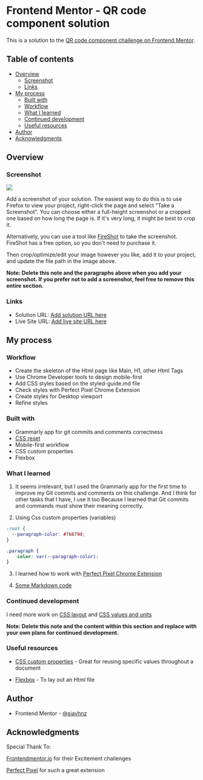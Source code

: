 # Frontend Mentor - QR code component solution

This is a solution to the [QR code component challenge on Frontend Mentor](https://www.frontendmentor.io/challenges/qr-code-component-iux_sIO_H).

## Table of contents

- [Overview](#overview)
  - [Screenshot](#screenshot)
  - [Links](#links)
- [My process](#my-process)
  - [Built with](#built-with)
  - [Workflow](#workflow)
  - [What I learned](#what-i-learned)
  - [Continued development](#continued-development)
  - [Useful resources](#useful-resources)
- [Author](#author)
- [Acknowledgments](#acknowledgments)

## Overview

### Screenshot

![](./screenshot.jpg)

Add a screenshot of your solution. The easiest way to do this is to use Firefox to view your project, right-click the page and select "Take a Screenshot". You can choose either a full-height screenshot or a cropped one based on how long the page is. If it's very long, it might be best to crop it.

Alternatively, you can use a tool like [FireShot](https://getfireshot.com/) to take the screenshot. FireShot has a free option, so you don't need to purchase it. 

Then crop/optimize/edit your image however you like, add it to your project, and update the file path in the image above.

**Note: Delete this note and the paragraphs above when you add your screenshot. If you prefer not to add a screenshot, feel free to remove this entire section.**

### Links

- Solution URL: [Add solution URL here](https://your-solution-url.com)
- Live Site URL: [Add live site URL here](https://your-live-site-url.com)

## My process

### Workflow

- Create the skeleton of the Html page like Main, H1, other Html Tags
- Use Chrome Developer tools to design mobile-first
- Add CSS styles based on the styled-guide.md file
- Check styles with Perfect Pixel Chrome Extension
- Create styles for Desktop viewport 
- Refine styles 


### Built with

- Grammarly app for git commits and comments correctness
- [CSS reset](http://web.simmons.edu/~grovesd/comm244/notes/week4/reset.css)
- Mobile-first workflow
- CSS custom properties
- Flexbox


### What I learned

1. It seems irrelevant, but I used the Grammarly app for the first time to improve my Git commits and comments on this challenge. And I think for other tasks that I have, I use it too Because I learned that Git commits and commands must show their meaning correctly.

2. Using Css custom properties (variables)

```CSS
:root {
  --paragraph-color: #7b879d;
}

.paragraph {
    color: var(--paragraph-color);
}
```
3. I learned how to work with [Perfect Pixel Chrome Extension](https://chrome.google.com/webstore/detail/perfectpixel-by-welldonec/dkaagdgjmgdmbnecmcefdhjekcoceebi?hl=en)

4. [Some Markdown code](https://www.markdownguide.org/)

### Continued development

I need more work on [CSS layout](https://developer.mozilla.org/en-US/docs/Learn/CSS/CSS_layout/Flexbox) and [CSS values and units](https://developer.mozilla.org/en-US/docs/Learn/CSS/Building_blocks/Values_and_units)

**Note: Delete this note and the content within this section and replace with your own plans for continued development.**

### Useful resources

- [CSS custom properties](https://developer.mozilla.org/en-US/docs/Web/CSS/Using_CSS_custom_properties) - Great for reusing specific values throughout a document

- [Flexbox](https://developer.mozilla.org/en-US/docs/Learn/CSS/CSS_layout/Flexbox) - To lay out an Html file

## Author

- Frontend Mentor - [@siavhnz](https://www.frontendmentor.io/profile/siavhnz)

## Acknowledgments

Special Thank To:

[Frontendmentor.io](https://www.frontendmentor.io/challenges) for their Excitement challenges  

[Perfect Pixel](https://chrome.google.com/webstore/detail/perfectpixel-by-welldonec/dkaagdgjmgdmbnecmcefdhjekcoceebi?hl=en) for such a great extension
